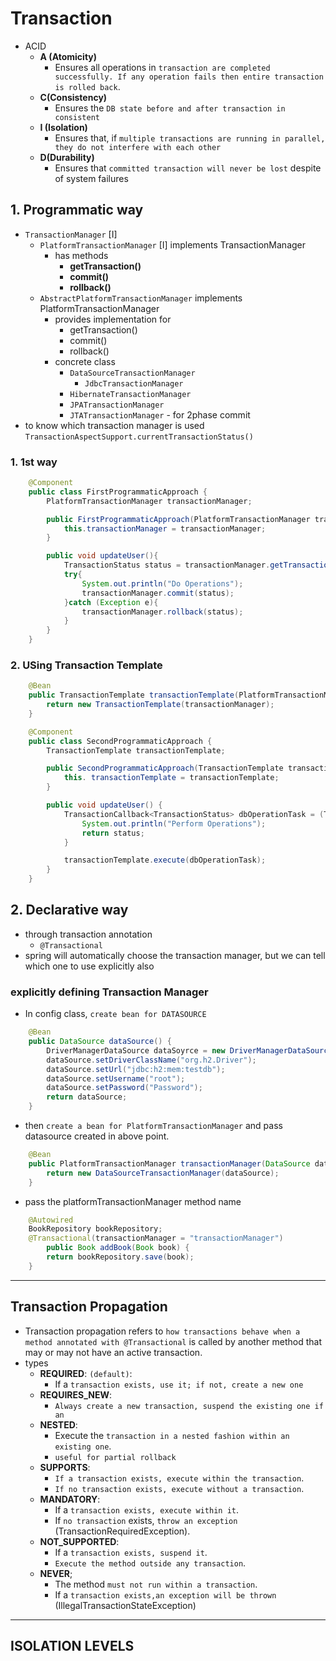 # Transaction

- ACID
  - **A (Atomicity)**
    - Ensures all operations in `transaction are completed successfully. If any operation fails then entire transaction is rolled back`.
  - **C(Consistency)**
    - Ensures the `DB state before and after transaction in consistent`
  - **I (Isolation)**
    - Ensures that, if `multiple transactions are running in parallel, they do not interfere with each other`
  - **D(Durability)**
    - Ensures that `committed transaction will never be lost` despite of system failures

## 1. Programmatic way

- `TransactionManager` [I]
  - `PlatformTransactionManager` [I] implements TransactionManager
    - has methods
      - **getTransaction()**
      - **commit()**
      - **rollback()**
  - `AbstractPlatformTransactionManager` implements PlatformTransactionManager
    - provides implementation for
      - getTransaction()
      - commit()
      - rollback()
    - concrete class
      - `DataSourceTransactionManager`
        - `JdbcTransactionManager`
      - `HibernateTransactionManager`
      - `JPATransactionManager`
      - `JTATransactionManager` - for 2phase commit
- to know which transaction manager is used
  `TransactionAspectSupport.currentTransactionStatus()`

### 1. 1st way

```java
    @Component
    public class FirstProgrammaticApproach {
        PlatformTransactionManager transactionManager;

        public FirstProgrammaticApproach(PlatformTransactionManager transactionManager) { // PlatformTransactionManager bean is created down
            this.transactionManager = transactionManager;
        }

        public void updateUser(){
            TransactionStatus status = transactionManager.getTransaction( definition: null);
            try{
                System.out.println("Do Operations");
                transactionManager.commit(status);
            }catch (Exception e){
                transactionManager.rollback(status);
            }
        }
    }
```

### 2. USing Transaction Template

```java
    @Bean
    public TransactionTemplate transactionTemplate(PlatformTransactionManager transactionManager){
        return new TransactionTemplate(transactionManager);
    }
```

```java
    @Component
    public class SecondProgrammaticApproach {
        TransactionTemplate transactionTemplate;

        public SecondProgrammaticApproach(TransactionTemplate transactionTemplate) {
            this. transactionTemplate = transactionTemplate;
        }

        public void updateUser() {
            TransactionCallback<TransactionStatus> dbOperationTask = (TransactionStatus status)->{
                System.out.println("Perform Operations");
                return status;
            }

            transactionTemplate.execute(dbOperationTask);
        }
    }
```

## 2. Declarative way

- through transaction annotation
  - `@Transactional`
- spring will automatically choose the transaction manager, but we can tell which one to use explicitly also

### explicitly defining Transaction Manager

- In config class, `create bean for DATASOURCE`

```java
    @Bean
    public DataSource dataSource() {
        DriverManagerDataSource dataSoyrce = new DriverManagerDataSource();
        dataSource.setDriverClassName("org.h2.Driver");
        dataSource.setUrl("jdbc:h2:mem:testdb");
        dataSource.setUsername("root");
        dataSource.setPassword("Password");
        return dataSource;
    }
```

- then `create a bean for PlatformTransactionManager` and pass datasource created in above point.

```java
    @Bean
    public PlatformTransactionManager transactionManager(DataSource dataSource) {
        return new DataSourceTransactionManager(dataSource);
    }
```

- pass the platformTransactionManager method name

```java
    @Autowired
    BookRepository bookRepository;
    @Transactional(transactionManager = "transactionManager")
        public Book addBook(Book book) {
        return bookRepository.save(book);
    }
```

---

## Transaction Propagation

- Transaction propagation refers to `how transactions behave when a method annotated with @Transactional` is called by another method that may or may not have an active transaction.
- types
  - **REQUIRED**: `(default)`:
    - If a `transaction exists, use it; if not, create a new one`
  - **REQUIRES_NEW**:
    - `Always create a new transaction, suspend the existing one if an`
  - **NESTED**:
    - Execute the `transaction in a nested fashion within an existing one`.
    - `useful for partial rollback`
  - **SUPPORTS**:
    - `If a transaction exists, execute within the transaction`.
    - `If no transaction exists, execute without a transaction`.
  - **MANDATORY**:
    - If a `transaction exists, execute within it`.
    - If `no transaction` exists, `throw an exception `(TransactionRequiredException).
  - **NOT_SUPPORTED**:
    - If a `transaction exists, suspend it`.
    - `Execute the method outside any transaction`.
  - **NEVER**;
    - The method `must not run within a transaction`.
    - If a `transaction exists,an exception will be thrown` (IllegalTransactionStateException)

---

## ISOLATION LEVELS
